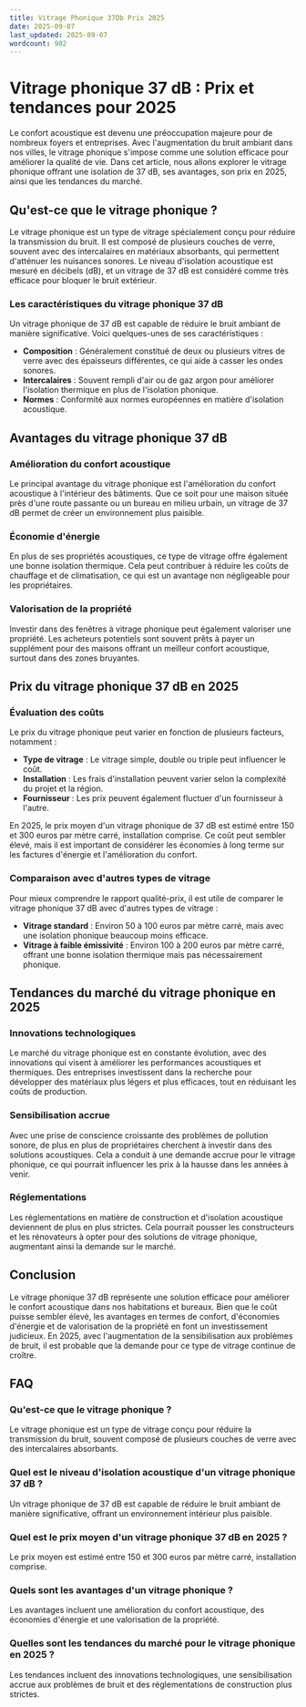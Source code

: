 ```yaml
---
title: Vitrage Phonique 37Db Prix 2025
date: 2025-09-07
last_updated: 2025-09-07
wordcount: 902
---
```


# Vitrage phonique 37 dB : Prix et tendances pour 2025

Le confort acoustique est devenu une préoccupation majeure pour de nombreux foyers et entreprises. Avec l'augmentation du bruit ambiant dans nos villes, le vitrage phonique s'impose comme une solution efficace pour améliorer la qualité de vie. Dans cet article, nous allons explorer le vitrage phonique offrant une isolation de 37 dB, ses avantages, son prix en 2025, ainsi que les tendances du marché.

## Qu'est-ce que le vitrage phonique ?

Le vitrage phonique est un type de vitrage spécialement conçu pour réduire la transmission du bruit. Il est composé de plusieurs couches de verre, souvent avec des intercalaires en matériaux absorbants, qui permettent d'atténuer les nuisances sonores. Le niveau d'isolation acoustique est mesuré en décibels (dB), et un vitrage de 37 dB est considéré comme très efficace pour bloquer le bruit extérieur.

### Les caractéristiques du vitrage phonique 37 dB

Un vitrage phonique de 37 dB est capable de réduire le bruit ambiant de manière significative. Voici quelques-unes de ses caractéristiques :

- **Composition** : Généralement constitué de deux ou plusieurs vitres de verre avec des épaisseurs différentes, ce qui aide à casser les ondes sonores.
- **Intercalaires** : Souvent rempli d'air ou de gaz argon pour améliorer l'isolation thermique en plus de l'isolation phonique.
- **Normes** : Conformité aux normes européennes en matière d'isolation acoustique.

## Avantages du vitrage phonique 37 dB

### Amélioration du confort acoustique

Le principal avantage du vitrage phonique est l'amélioration du confort acoustique à l'intérieur des bâtiments. Que ce soit pour une maison située près d'une route passante ou un bureau en milieu urbain, un vitrage de 37 dB permet de créer un environnement plus paisible.

### Économie d'énergie

En plus de ses propriétés acoustiques, ce type de vitrage offre également une bonne isolation thermique. Cela peut contribuer à réduire les coûts de chauffage et de climatisation, ce qui est un avantage non négligeable pour les propriétaires.

### Valorisation de la propriété

Investir dans des fenêtres à vitrage phonique peut également valoriser une propriété. Les acheteurs potentiels sont souvent prêts à payer un supplément pour des maisons offrant un meilleur confort acoustique, surtout dans des zones bruyantes.

## Prix du vitrage phonique 37 dB en 2025

### Évaluation des coûts

Le prix du vitrage phonique peut varier en fonction de plusieurs facteurs, notamment :

- **Type de vitrage** : Le vitrage simple, double ou triple peut influencer le coût.
- **Installation** : Les frais d'installation peuvent varier selon la complexité du projet et la région.
- **Fournisseur** : Les prix peuvent également fluctuer d'un fournisseur à l'autre.

En 2025, le prix moyen d'un vitrage phonique de 37 dB est estimé entre 150 et 300 euros par mètre carré, installation comprise. Ce coût peut sembler élevé, mais il est important de considérer les économies à long terme sur les factures d'énergie et l'amélioration du confort.

### Comparaison avec d'autres types de vitrage

Pour mieux comprendre le rapport qualité-prix, il est utile de comparer le vitrage phonique 37 dB avec d'autres types de vitrage :

- **Vitrage standard** : Environ 50 à 100 euros par mètre carré, mais avec une isolation phonique beaucoup moins efficace.
- **Vitrage à faible émissivité** : Environ 100 à 200 euros par mètre carré, offrant une bonne isolation thermique mais pas nécessairement phonique.

## Tendances du marché du vitrage phonique en 2025

### Innovations technologiques

Le marché du vitrage phonique est en constante évolution, avec des innovations qui visent à améliorer les performances acoustiques et thermiques. Des entreprises investissent dans la recherche pour développer des matériaux plus légers et plus efficaces, tout en réduisant les coûts de production.

### Sensibilisation accrue

Avec une prise de conscience croissante des problèmes de pollution sonore, de plus en plus de propriétaires cherchent à investir dans des solutions acoustiques. Cela a conduit à une demande accrue pour le vitrage phonique, ce qui pourrait influencer les prix à la hausse dans les années à venir.

### Réglementations

Les réglementations en matière de construction et d'isolation acoustique deviennent de plus en plus strictes. Cela pourrait pousser les constructeurs et les rénovateurs à opter pour des solutions de vitrage phonique, augmentant ainsi la demande sur le marché.

## Conclusion

Le vitrage phonique 37 dB représente une solution efficace pour améliorer le confort acoustique dans nos habitations et bureaux. Bien que le coût puisse sembler élevé, les avantages en termes de confort, d'économies d'énergie et de valorisation de la propriété en font un investissement judicieux. En 2025, avec l'augmentation de la sensibilisation aux problèmes de bruit, il est probable que la demande pour ce type de vitrage continue de croître.

## FAQ

### Qu'est-ce que le vitrage phonique ?

Le vitrage phonique est un type de vitrage conçu pour réduire la transmission du bruit, souvent composé de plusieurs couches de verre avec des intercalaires absorbants.

### Quel est le niveau d'isolation acoustique d'un vitrage phonique 37 dB ?

Un vitrage phonique de 37 dB est capable de réduire le bruit ambiant de manière significative, offrant un environnement intérieur plus paisible.

### Quel est le prix moyen d'un vitrage phonique 37 dB en 2025 ?

Le prix moyen est estimé entre 150 et 300 euros par mètre carré, installation comprise.

### Quels sont les avantages d'un vitrage phonique ?

Les avantages incluent une amélioration du confort acoustique, des économies d'énergie et une valorisation de la propriété.

### Quelles sont les tendances du marché pour le vitrage phonique en 2025 ?

Les tendances incluent des innovations technologiques, une sensibilisation accrue aux problèmes de bruit et des réglementations de construction plus strictes.